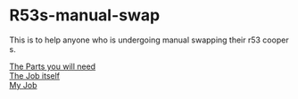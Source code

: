 # R53s-manual-swap
This is to help anyone who is undergoing manual swapping their r53 cooper s.

[The Parts you will need](parts.md) <br>
[The Job itself](https://github.com/somehobo/R53s-manual-swap/blob/master/The%20Job.md) <br>
[My Job](https://github.com/somehobo/R53s-manual-swap/blob/master/My%20Job.md)
